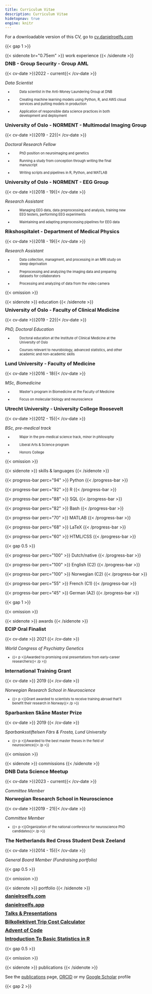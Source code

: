 ```yaml
---
title: Curriculum Vitae
description: Curriculum Vitae
hidetopnav: true
engine: knitr
---
```


<style type="text/css">
li {
    font-size: 80%;
    padding: 0;
    max-width: 80%;
}

ul li:before {
    margin-right: 0;
}

ol li p, ul li p {
    margin-left: 1.5rem;
}

ol li:only-child {
    color: red;
    margin-left: 1.5rem;
}

p {
    margin-bottom: 0.1em;
}

h3 {
    margin-top: 0.5em;
    margin-bottom: 0em;
}
</style>

For a downloadable version of this CV, go to [cv.danielroelfs.com](https://cv.danielroelfs.com)

{{< gap 1 >}}

{{< sidenote br="0.75em" >}}
work experience
{{< /sidenote >}}

### DNB - Group Security - Group AML

{{< cv-date >}}2022 - current{{< /cv-date >}}

*Data Scientist*

-   Data scientist in the Anti-Money Laundering Group at DNB

-   Creating machine learning models using Python, R, and AWS cloud services and putting models in production

-   Application of responsible data science practices in both development and deployment

### University of Oslo - NORMENT - Multimodal Imaging Group

{{< cv-date >}}2019 - 22{{< /cv-date >}}

*Doctoral Research Fellow*

-   PhD position on neuroimaging and genetics

-   Running a study from conception through writing the final manuscript

-   Writing scripts and pipelines in R, Python, and MATLAB

### University of Oslo - NORMENT - EEG Group

{{< cv-date >}}2018 - 19{{< /cv-date >}}

*Research Assistant*

-   Managing EEG data, data preprocessing and analysis, training new EEG testers, performing EEG experiments

-   Maintaining and adapting preprocessing pipelines for EEG data

### Rikshospitalet - Department of Medical Physics

{{< cv-date >}}2018 - 19{{< /cv-date >}}

*Research Assistant*

-   Data collection, managment, and processing in an MRI study on sleep deprivation

-   Preprocessing and analyzing the imaging data and preparing datasets for collaborators

-   Processing and analyzing of data from the video camera

{{< omission >}}

{{< sidenote >}}
education
{{< /sidenote >}}

### University of Oslo - Faculty of Clinical Medicine

{{< cv-date >}}2019 - 22{{< /cv-date >}}

*PhD, Doctoral Education*

-   Doctoral education at the Institute of Clinical Medicine at the University of Oslo

-   Courses relevant to neurobiology, advanced statistics, and other academic and non-academic skills

### Lund University - Faculty of Medicine

{{< cv-date >}}2016 - 18{{< /cv-date >}}

*MSc, Biomedicine*

-   Master's program in Biomedicine at the Faculty of Medicine

-   Focus on molecular biology and neuroscience

### Utrecht University - University College Roosevelt

{{< cv-date >}}2012 - 15{{< /cv-date >}}

*BSc, pre-medical track*

-   Major in the pre-medical science track, minor in philosophy

-   Liberal Arts & Science program

-   Honors College

{{< omission >}}

{{< sidenote >}}
skills & languages
{{< /sidenote >}}

{{< progress-bar perc="94" >}} Python {{< /progress-bar >}}

{{< progress-bar perc="92" >}} R {{< /progress-bar >}}

{{< progress-bar perc="88" >}} SQL {{< /progress-bar >}}

{{< progress-bar perc="82" >}} Bash {{< /progress-bar >}}

{{< progress-bar perc="70" >}} MATLAB {{< /progress-bar >}}

{{< progress-bar perc="68" >}} LaTeX {{< /progress-bar >}}

{{< progress-bar perc="60" >}} HTML/CSS {{< /progress-bar >}}

{{< gap 0.5 >}}

{{< progress-bar perc="100" >}} Dutch/native {{< /progress-bar >}}

{{< progress-bar perc="100" >}} English (C2) {{< /progress-bar >}}

{{< progress-bar perc="100" >}} Norwegian (C2) {{< /progress-bar >}}

{{< progress-bar perc="55" >}} French (C1) {{< /progress-bar >}}

{{< progress-bar perc="45" >}} German (A2) {{< /progress-bar >}}

{{< gap 1 >}}

{{< omission >}}

{{< sidenote >}}
awards
{{< /sidenote >}}

### ECIP Oral Finalist

{{< cv-date >}} 2021 {{< /cv-date >}}

*World Congress of Psychiatry Genetics*

-   {{< p >}}Awarded to promising oral presentations from early-career researchers{{< /p >}}

### International Training Grant

{{< cv-date >}} 2019 {{< /cv-date >}}

*Norwegian Research School in Neuroscience*

-   {{< p >}}Grant awarded to scientists to receive training abroad that'll benefit their research in Norway{{< /p >}}

### Sparbanken Skåne Master Prize

{{< cv-date >}} 2019 {{< /cv-date >}}

*Sparbanksstiftelsen Färs & Frosta, Lund University*

-   {{< p >}}Awarded to the best master theses in the field of neuroscience{{< /p >}}

{{< omission >}}

{{< sidenote >}}
commissions
{{< /sidenote >}}

### DNB Data Science Meetup

{{< cv-date >}}2023 - current{{< /cv-date >}}

*Committee Member*

### Norwegian Research School in Neuroscience

{{< cv-date >}}2019 - 21{{< /cv-date >}}

*Committee Member*

-   {{< p >}}Organization of the national conference for neuroscience PhD candidates{{< /p >}}

### The Netherlands Red Cross Student Desk Zeeland

{{< cv-date >}}2014 - 15{{< /cv-date >}}

*General Board Member (Fundraising portfolio)*

{{< gap 0.5 >}}

{{< omission >}}

{{< sidenote >}}
portfolio
{{< /sidenote >}}

### [danielroelfs.com](https://danielroelfs.com)

### [danielroelfs.app](https://danielroelfs.app)

### [Talks & Presentations](https://danielroelfs.github.io/slides)

### [Bilkollektivet Trip Cost Calculator](https://bilkollektivet.danielroelfs.app)

### [Advent of Code](https://danielroelfs.github.io/advent-of-code/)

### [Introduction To Basic Statistics in R](https://norment.github.io/IntroToBasicStatisticsInR/)

{{< gap 0.5 >}}

{{< omission >}}

{{< sidenote >}}
publications
{{< /sidenote >}}

See the [publications](/publications) page, [ORCID](https://orcid.org/0000-0002-1083-002X) or my [Google Scholar](https://scholar.google.com/citations?hl=en&user=QmVQcsAAAAAJ&view_op=list_works&sortby=pubdate) profile

{{< gap 2 >}}
